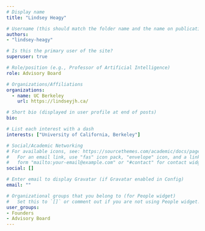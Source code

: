 ```yaml
---
# Display name
title: "Lindsey Heagy"

# Username (this should match the folder name and the name on publications)
authors:
- "lindsey-heagy"

# Is this the primary user of the site?
superuser: true

# Role/position (e.g., Professor of Artificial Intelligence)
role: Advisory Board

# Organizations/Affiliations
organizations:
  - name: UC Berkeley
    url: https://lindseyjh.ca/

# Short bio (displayed in user profile at end of posts)
bio:

# List each interest with a dash
interests: ["University of California, Berkeley"]

# Social/Academic Networking
# For available icons, see: https://sourcethemes.com/academic/docs/page-builder/#icons
#   For an email link, use "fas" icon pack, "envelope" icon, and a link in the
#   form "mailto:your-email@example.com" or "#contact" for contact widget.
social: []

# Enter email to display Gravatar (if Gravatar enabled in Config)
email: ""

# Organizational groups that you belong to (for People widget)
#   Set this to `[]` or comment out if you are not using People widget.
user_groups:
- Founders
- Advisory Board
---
```

